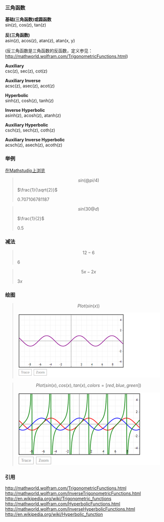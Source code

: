 ### 三角函数

**基础(三角函数)或圆函数**
<br>sin(z), cos(z), tan(z)

**反(三角函数)**
<br>asin(z), acos(z), atan(z), atan(x, y)

(反三角函数是三角函数的反函数，定义参见：http://mathworld.wolfram.com/TrigonometricFunctions.html)

**Auxiliary**
<br>csc(z), sec(z), cot(z)

**Auxiliary Inverse**
<br>acsc(z), asec(z), acot(z)

**Hyperbolic**
<br>sinh(z), cosh(z), tanh(z)

**Inverse Hyperbolic**
<br>asinh(z), acosh(z), atanh(z)

**Auxiliary Hyperbolic**
<br>csch(z), sech(z), coth(z)

**Auxiliary Inverse Hyperbolic**
<br>acsch(z), asech(z), acoth(z)

### 举例
[在Mathstudio上浏览](http://mathstud.io/?input[0]=c2luKEBwaS80KQ%3D%3D&input[1]=c2luKDMwQGQp&input[2]=c2luKHgpL2Nvcyh4KQ%3D%3D&input[3]=c2luaCh4KS9jb3NoKHgp&input[4]=UGxvdChzaW4oeCkp&input[5]=UGxvdChzaW4oeCksY29zKHgpLHRhbih4KSxjb2xvcnM9W3JlZCxibHVlLGdyZWVuXSk%3D&input[6]=UGxvdChzaW5oKHgpKQ%3D%3D&input[7]=UGxvdChjb3NoKHgpKQ%3D%3D)

>    ```math
>    sin(@pi/4)
>    ```
>    $\frac{1}{\sqrt{2}}$
>    
>    0.707106781187


>    ```math
>    sin(30@d)
>    ```
>    $\frac{1}{2}$
>
>    0.5

### 减法
>    ```math
>    12 - 6
>    ```
>    ${\text{6}}$

>    ```math
>    5x - 2x
>    ```
>    ${\text{3}}x$

### 绘图
>    ```math
>    Plot(sin(x))
>    ```
>    ![graphing_00](../_media/TheBasics/TrigonometricFunctions/graphing_00.png)

>    ```math
>    Plot(sin(x), cos(x), tan(x), colors=[red, blue, green])
>    ```
>    ![graphing_01](../_media/TheBasics/TrigonometricFunctions/graphing_01.png)

### 引用
http://mathworld.wolfram.com/TrigonometricFunctions.html
http://mathworld.wolfram.com/InverseTrigonometricFunctions.html
http://en.wikipedia.org/wiki/Trigonometric_functions
http://mathworld.wolfram.com/HyperbolicFunctions.html
http://mathworld.wolfram.com/InverseHyperbolicFunctions.html
http://en.wikipedia.org/wiki/Hyperbolic_function